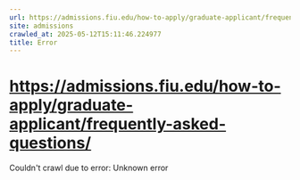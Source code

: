 ```yaml
---
url: https://admissions.fiu.edu/how-to-apply/graduate-applicant/frequently-asked-questions/
site: admissions
crawled_at: 2025-05-12T15:11:46.224977
title: Error
---
```


# https://admissions.fiu.edu/how-to-apply/graduate-applicant/frequently-asked-questions/

Couldn't crawl due to error: Unknown error

